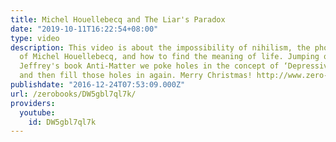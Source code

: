 ```yaml
---
title: Michel Houellebecq and The Liar's Paradox
date: "2019-10-11T16:22:54+08:00"
type: video
description: This video is about the impossibility of nihilism, the phony honesty
  of Michel Houellebecq, and how to find the meaning of life. Jumping off from Ben
  Jeffrey's book Anti-Matter we poke holes in the concept of ‘Depressive Realism’
  and then fill those holes in again. Merry Christmas! http://www.zero-books.net/books/anti-matter
publishdate: "2016-12-24T07:53:09.000Z"
url: /zerobooks/DW5gbl7ql7k/
providers:
  youtube:
    id: DW5gbl7ql7k
---
```

